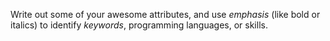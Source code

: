 Write out some of your awesome attributes, and use _emphasis_ (like bold or italics) to identify *keywords*, programming languages, or skills. 

